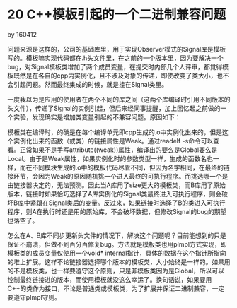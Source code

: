 # 20 C++模板引起的一个二进制兼容问题

by 160412

问题来源是这样的，公司的基础库里，用于实现Observer模式的Signal库是模板写的。模板嘛实现代码都在.h头文件里，在之前的一个版本里，因为要解决一个bug，对Signal模板类增加了两个成员变量，在提交时内部几个人评审，都觉得模板既然是在各自的cpp内实例化，且不涉及对象的传递，即使改变了类大小，也不会引起问题。然而最终集成的时候，就是挂在Signal类里。

一度我以为是应用的使用者在两个不同的库之间（这两个库编译时引用不同版本的头文件），传递了Signal的实例引起，但后来经同事提醒，加上回忆起之前做的一个实验，发现确实是增加类变量引起的不兼容问题。原因如下：

模板类在编译时，的确是在每个编译单元即cpp生成的.o中实例化出来的，但是这个实例化出来的函数（或类）的链接属性是Weak。通过readelf -s命令可以查看。正常如果不是手写attribute((weak))属性，编译出的要么是Global要么是Local。由于是Weak属性，如果实例化时的参数类型一样，生成的函数名也一样，而在不同模块生成的.o中的模板代码尽管不同，但因为名字相同，在最终的链接环节，会因为Weak的原因随机挑一个进入最终的可执行程序。而挑选哪一个是由链接器决定的，无法预测。因此当A库用了size更大的模板类，而B库用了原始版本，链接时如果恰巧选择了A库实例化的Signal类最终进入可执行程序，则会破坏B库中紧跟在Signal类后的变量。反过来，如果链接时选择了B的类进入可执行程序，则A在执行时还是用的原始库，不会破坏数据，但修改Signal的bug的期望也落空了。

怎么在A、B库不同步更新头文件的情况下，解决这个问题呢？目前能想到的只是保证不崩溃，但做不到百分百修复bug。方法就是模板类也用pImpl方式实现，即模板类的成员变量仅使用一个void* internal指针，具体的数据在这个指针所指向的堆上扩展。这样不论链接器选择哪个版本的模板类，大小始终是一样的。如果用的不是模板类，也一样要遵守这个原则，只是非模板类因为是Global，所以可以控制最终链接进的版本，而使用模板就没这么幸运了。换句话说，如果要用C++的类作为接口，不论是普通类或模板类，为了扩展并保证二进制兼容，一定要遵守pImpl守则。